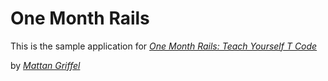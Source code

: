 # One Month Rails

This is the sample application for 
[*One Month Rails: Teach Yourself T Code*](http://onemonthrails.com)

by [*Mattan Griffel*](http://mattangriffel.com)
